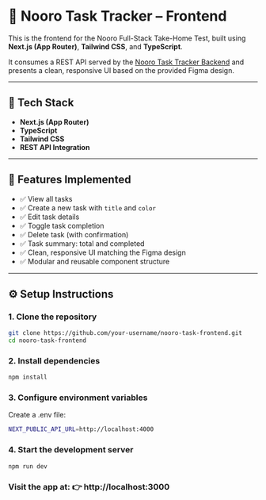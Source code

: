 # 🧠 Nooro Task Tracker – Frontend

This is the frontend for the Nooro Full-Stack Take-Home Test, built using **Next.js (App Router)**, **Tailwind CSS**, and **TypeScript**.

It consumes a REST API served by the [Nooro Task Tracker Backend](https://github.com/your-username/nooro-task-backend) and presents a clean, responsive UI based on the provided Figma design.

---

## 🚀 Tech Stack

- **Next.js (App Router)**
- **TypeScript**
- **Tailwind CSS**
- **REST API Integration**

---

## 🧩 Features Implemented

- ✅ View all tasks
- ✅ Create a new task with `title` and `color`
- ✅ Edit task details
- ✅ Toggle task completion
- ✅ Delete task (with confirmation)
- ✅ Task summary: total and completed
- ✅ Clean, responsive UI matching the Figma design
- ✅ Modular and reusable component structure

---

## ⚙️ Setup Instructions

### 1. Clone the repository

```bash
git clone https://github.com/your-username/nooro-task-frontend.git
cd nooro-task-frontend
```

### 2. Install dependencies
```bash
npm install
```

### 3. Configure environment variables
Create a .env file:
```bash
NEXT_PUBLIC_API_URL=http://localhost:4000
```

### 4. Start the development server
```bash
npm run dev
```


### Visit the app at: 👉 http://localhost:3000

